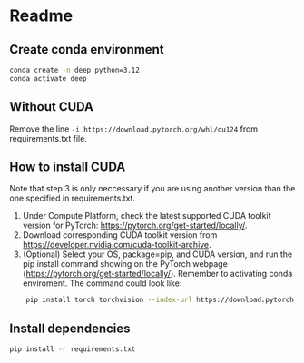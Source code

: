 # Readme
## Create conda environment
```bash
conda create -n deep python=3.12
conda activate deep
```

## Without CUDA
Remove the line `-i https://download.pytorch.org/whl/cu124` from requirements.txt file.

## How to install CUDA
Note that step 3 is only neccessary if you are using another version than the one specified in requirements.txt.

1. Under Compute Platform, check the latest supported CUDA toolkit version for PyTorch: https://pytorch.org/get-started/locally/.
2. Download corresponding CUDA toolkit version from https://developer.nvidia.com/cuda-toolkit-archive.
3. (Optional) Select your OS, package=pip, and CUDA version, and run the pip install command showing on the PyTorch webpage (https://pytorch.org/get-started/locally/). Remember to activating conda enviroment. The command could look like:
```bash
    pip install torch torchvision --index-url https://download.pytorch.org/whl/cu124
```

## Install dependencies
```bash
pip install -r requirements.txt
```